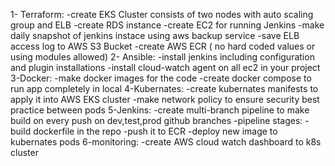 1- Terraform:
-create EKS Cluster consists of two nodes with auto scaling group and ELB
-create RDS instance
-create EC2 for running Jenkins
-make daily snapshot of jenkins instace using aws backup service
-save ELB access log to AWS S3 Bucket
-create AWS ECR
 ( no hard coded values or using modules allowed) 
2- Ansible:
-install jenkins including configuration and plugin installations
-install cloud-watch agent on all ec2 in your project
3-Docker:
-make docker images for the code
-create docker compose to run app completely in local
4-Kubernates:
-create kubernates manifests to apply it into AWS EKS cluster
-make network policy to ensure security best practice between pods
5-Jenkins:
-create multi-branch pipeline to make build on every push on dev,test,prod github branches
-pipeline stages:
-build dockerfile in the repo
-push it to ECR
-deploy new image to kubernates pods
6-monitoring:
-create AWS cloud watch dashboard to k8s cluster
